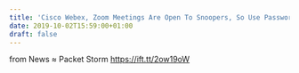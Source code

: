```yaml
---
title: 'Cisco Webex, Zoom Meetings Are Open To Snoopers, So Use Passwords'
date: 2019-10-02T15:59:00+01:00
draft: false
---
```


  
  
from News ≈ Packet Storm https://ift.tt/2ow19oW